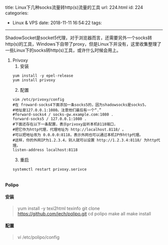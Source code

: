 title: Linux下几种socks流量转http(s)流量的工具
url: 224.html
id: 224
categories:
  - Linux &amp; VPS
date: 2018-11-11 16:54:22
tags:
---
ShadowSocket是socket5代理，对于浏览器而言，还需要另外一个socks转http(s)的工具，Windows下自带了proxy，但是Linux下并没有，这里收集整理了一些Linux下的socks转http(s)工具，或许什么时候会用上。
1. Privoxy
	1. 安装
    ```shell
    yum install -y epel-release
    yum install privoxy
    ```
	2. 配置
    ```shell
	vim /etc/privoxy/config
	#在 froward-socks4下面添加一条socks5的，因为shadowsocks是socks5，
	#地址是127.0.0.1:1080。注意他们最后有一个“.”
	#forward-socks4 / socks-gw.example.com:1080 .
	forward-socks5 / 127.0.0.1:1080 .
	#下面还存在以下一条配置，表示privoxy监听本机8118端口，
	#把它作为http代理，代理地址为 http://localhost.8118/ 。
	#可以把地址改为 0.0.0.0:8118，表示外网也可以通过本机IP作http代理。
	#这样，你的外网IP为1.2.3.4，别人就可以设置 http://1.2.3.4:8118/ 为http代理。
	listen-address localhost:8118
    ```
    3. 重启
    ```
    systemctl restart privoxy.serivce


#### Polipo

#### 安装

> yum install -y texi2html texinfo
> git clone https://github.com/jech/polipo.git
> cd polipo
> make all
> make install

#### 配置

> vi /etc/polipo/config